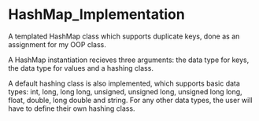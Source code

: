 # HashMap_Implementation
A templated HashMap class which supports duplicate keys, done as an assignment for my OOP class.

A HashMap instantiation recieves three arguments: the data type for keys, the data type for values and a hashing class.

A default hashing class is also implemented, which supports basic data types: int, long, long long, unsigned, unsigned long, unsigned long long, float, double, long double and string. For any other data types, the user will have to define their own hashing class.
